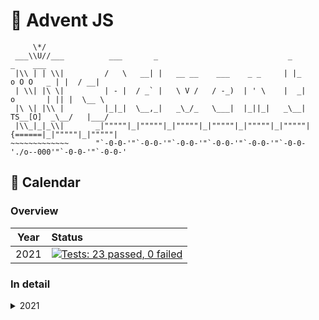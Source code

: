 # 🎄 Advent JS 

```
     \*/   
 ___\\U//___          ___       _                             _                   _    ___   
 |\\ | | \\|         /   \   __| |   __ __    ___    _ _     | |_      o O O   _ | |  / __|  
 | \\| |\ \|         | - |  / _` |   \ V /   / -_)  | ' \    |  _|    o       | || |  \__ \  
 |\ \| |\\ |         |_|_|  \__,_|   _\_/_   \___|  |_||_|   _\__|   TS__[O]  _\__/   |___/  
 |\\_|_|_\\|       _|"""""|_|"""""|_|"""""|_|"""""|_|"""""|_|"""""| {======|_|"""""|_|"""""| 
~~~~~~~~~~~~~      "`-0-0-'"`-0-0-'"`-0-0-'"`-0-0-'"`-0-0-'"`-0-0-'./o--000'"`-0-0-'"`-0-0-' 
```

## 📆 Calendar

### Overview

Year | Status 
---- | :----- 
2021 | [![Tests: 23 passed, 0 failed](https://img.shields.io/badge/-✔_23&#47;25_&#124;_✘_0-yellowgreen)](src/2021)


### In detail

<details>

<summary>
2021
</summary>

<p>

Day  | Status | Duration
---- | :----- | :-------
01 | [![Passing](https://img.shields.io/badge/-Passing-brightgreen)](src/2021/01) | 0.0657ms
02 | [![Passing](https://img.shields.io/badge/-Passing-brightgreen)](src/2021/02) | 0.0694ms
03 | [![Passing](https://img.shields.io/badge/-Passing-brightgreen)](src/2021/03) | 0.0642ms
04 | [![Passing](https://img.shields.io/badge/-Passing-brightgreen)](src/2021/04) | 0.0668ms
05 | [![Passing](https://img.shields.io/badge/-Passing-brightgreen)](src/2021/05) | 0.0672ms
06 | [![Passing](https://img.shields.io/badge/-Passing-brightgreen)](src/2021/06) | 0.0673ms
07 | [![Passing](https://img.shields.io/badge/-Passing-brightgreen)](src/2021/07) | 0.0716ms
08 | [![Passing](https://img.shields.io/badge/-Passing-brightgreen)](src/2021/08) | 0.0674ms
09 | [![Passing](https://img.shields.io/badge/-Passing-brightgreen)](src/2021/09) | 0.0719ms
10 | [![Passing](https://img.shields.io/badge/-Passing-brightgreen)](src/2021/10) | 0.0562ms
11 | [![Passing](https://img.shields.io/badge/-Passing-brightgreen)](src/2021/11) | 0.0652ms
12 | [![Passing](https://img.shields.io/badge/-Passing-brightgreen)](src/2021/12) | 0.0535ms
13 | [![Passing](https://img.shields.io/badge/-Passing-brightgreen)](src/2021/13) | 0.0627ms
14 | [![Passing](https://img.shields.io/badge/-Passing-brightgreen)](src/2021/14) | 0.0641ms
15 | [![Passing](https://img.shields.io/badge/-Passing-brightgreen)](src/2021/15) | 0.0597ms
16 | [![Passing](https://img.shields.io/badge/-Passing-brightgreen)](src/2021/16) | 0.0569ms
17 | [![Passing](https://img.shields.io/badge/-Passing-brightgreen)](src/2021/17) | 0.0545ms
18 | [![Passing](https://img.shields.io/badge/-Passing-brightgreen)](src/2021/18) | 0.0507ms
19 | [![Passing](https://img.shields.io/badge/-Passing-brightgreen)](src/2021/19) | 0.0435ms
20 | [![Passing](https://img.shields.io/badge/-Passing-brightgreen)](src/2021/20) | 0.0483ms
21 | [![Passing](https://img.shields.io/badge/-Passing-brightgreen)](src/2021/21) | 0.0437ms
22 | [![Passing](https://img.shields.io/badge/-Passing-brightgreen)](src/2021/22) | 0.0405ms
23 | [![Not_done](https://img.shields.io/badge/-Not_done-yellow)](src/2021/23) | 
24 | [![Passing](https://img.shields.io/badge/-Passing-brightgreen)](src/2021/24) | 0.0400ms
25 | [![Not_done](https://img.shields.io/badge/-Not_done-yellow)](src/2021/25) | 

</p>

</details>
